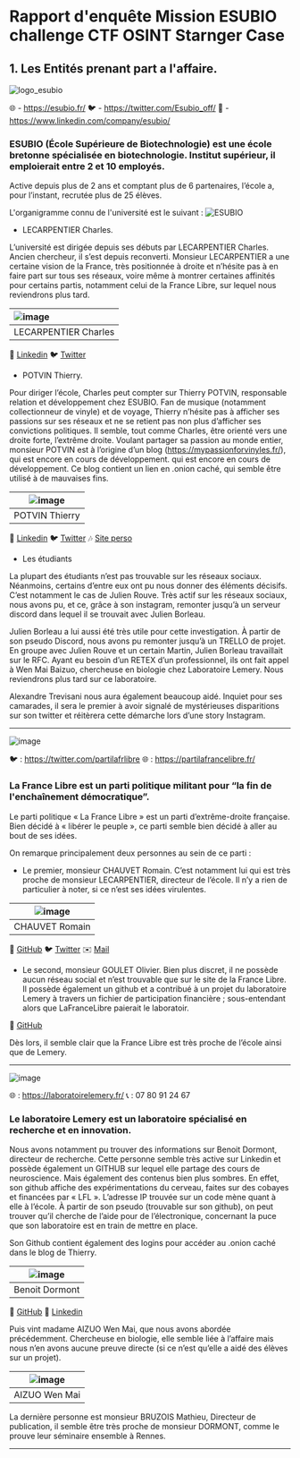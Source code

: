 # Rapport d'enquête Mission ESUBIO challenge CTF OSINT Starnger Case

## 1. Les Entités prenant part a l'affaire.

![logo_esubio](https://user-images.githubusercontent.com/95431446/168475454-3e27c785-0e4d-43df-b0ad-bf30924399f6.png)

🌐 - https://esubio.fr/
🐦 - https://twitter.com/Esubio_off/
🔗 - https://www.linkedin.com/company/esubio/

### ESUBIO (École Supérieure de Biotechnologie) est une école bretonne spécialisée en biotechnologie. Institut supérieur, il emploierait entre 2 et 10 employés.

Active depuis plus de 2 ans et comptant plus de 6 partenaires, l’école a, pour l’instant, recrutée plus de 25 élèves.

L'organigramme connu de l'université est le suivant : 
![ESUBIO](https://user-images.githubusercontent.com/95431446/168498399-d426c7d2-3ee3-4793-930f-207c7e253713.png)

- LECARPENTIER Charles.

L’université est dirigée depuis ses débuts par LECARPENTIER Charles. Ancien chercheur, il s’est depuis reconverti. Monsieur LECARPENTIER a une certaine vision de la France, très positionnée à droite et  n’hésite pas à en faire part sur tous ses réseaux, voire même à montrer certaines affinités pour certains partis, notamment celui de la France Libre, sur lequel nous reviendrons plus tard.

| ![image](https://user-images.githubusercontent.com/95431446/168496971-5cc9bcef-ddd2-4cf3-821a-791938f551d2.png) | 
| :------------------------- |
| LECARPENTIER Charles | 
🔗 [Linkedin](https://www.linkedin.com/in/charles-lecarpentier-880b7b239/)
🐦 [Twitter](https://twitter.com/Charles_Lecarp)

 - POTVIN Thierry.

Pour diriger l’école, Charles peut compter sur Thierry POTVIN, responsable relation et développement chez ESUBIO. Fan de musique (notamment collectionneur de vinyle) et de voyage, Thierry n’hésite pas à afficher ses passions sur ses réseaux et ne se retient pas non plus d’afficher ses convictions politiques. Il semble, tout comme Charles, être orienté vers une droite forte, l’extrême droite. Voulant partager sa passion au monde entier, monsieur POTVIN est à l’origine d’un blog (https://mypassionforvinyles.fr/), qui est encore en cours de développement. qui est encore en cours de développement. Ce blog contient un lien en .onion caché, qui semble être utilisé à de mauvaises fins.

| ![image](https://user-images.githubusercontent.com/95431446/168497267-c7efe98d-e28a-4d18-b898-f93450deac0a.png) |
| :---------------------------: |
| POTVIN Thierry |
🔗 [Linkedin](https://www.linkedin.com/in/thierry-potvin-8a5b81239/)
🐦 [Twitter]([https://twitter.com/ThyPotvin)
🎶 [Site perso](https://mypassionforvinyles.fr/)

- Les étudiants

La plupart des étudiants n’est pas trouvable sur les réseaux sociaux. Néanmoins, certains d’entre eux  ont pu nous donner des éléments décisifs. C’est notamment le cas de Julien Rouve. Très actif sur les  réseaux sociaux, nous avons pu, et ce, grâce à son instagram, remonter jusqu’à un serveur discord dans lequel il se trouvait avec Julien Borleau.

Julien Borleau a lui aussi été très utile pour cette investigation. À partir de son pseudo Discord, nous avons pu remonter jusqu’à un TRELLO de projet. En groupe avec Julien Rouve et un certain Martin, Julien Borleau travaillait sur le RFC. Ayant eu besoin d’un RETEX d’un professionnel, ils ont fait appel à Wen Mai Baizuo, chercheuse en biologie chez Laboratoire Lemery. Nous reviendrons plus tard sur ce laboratoire.

Alexandre Trevisani nous aura également beaucoup aidé. Inquiet pour ses camarades, il sera le premier à avoir signalé de mystérieuses disparitions sur son twitter et réitèrera cette démarche lors d’une story Instagram.

______________________________________________________________________________________________________________________________________________

![image](https://user-images.githubusercontent.com/95431446/168497718-0625c75f-3adb-4efe-ab44-b7ee62ddbc5b.png)

🐦 : https://twitter.com/partilafrlibre 
🌐 : https://partilafrancelibre.fr/

### La France Libre est un parti politique militant pour “la fin de l'enchaînement démocratique”.

Le parti politique « La France Libre » est un parti d’extrême-droite française. Bien décidé à « libérer le peuple », ce parti semble bien décidé à aller au bout de ses idées.

On remarque principalement deux personnes au sein de ce parti :

- Le premier, monsieur CHAUVET Romain. C’est notamment lui qui est très proche de monsieur LECARPENTIER, directeur de l’école. Il n’y a rien de particulier à noter, si ce n’est ses idées virulentes.

| ![image](https://user-images.githubusercontent.com/95431446/168578578-70a1fe94-855a-418a-bd52-7ed5e58d935b.png) |
| :---------------------------: |
| CHAUVET Romain |
🔗 [GitHub](https://github.com/powermindctrl)
🐦 [Twitter](https://twitter.com/romainchauvet15)
✉️ [Mail](romain.chauvet@partilafrancelibre.fr)

- Le second, monsieur GOULET Olivier. Bien plus discret, il ne possède aucun réseau social et n’est trouvable que sur le site de la France Libre. Il possède également un github et a contribué à un projet du laboratoire Lemery à travers un fichier de participation financière ; sous-entendant alors que LaFranceLibre paierait le laboratoir.

🔗 [GitHub](https://github.com/Anstarke67/Lemery/commit/75245486359c95643453edf8fb9383f479b738a5)

Dès lors, il semble clair que la France Libre est très proche de l’école ainsi que de Lemery.

______________________________________________________________________________________________________________________________________________

![image](https://user-images.githubusercontent.com/95431446/168577139-18cc74e7-849e-4670-bc26-cd48af48556c.png)

🌐 : https://laboratoirelemery.fr/
📞 : 07 80 91 24 67

### Le laboratoire Lemery est un laboratoire spécialisé en recherche et en innovation.

Nous avons notamment pu trouver des informations sur Benoit Dormont, directeur de recherche. Cette personne semble très active sur Linkedin et possède également un GITHUB sur lequel elle partage des cours de neuroscience. Mais également des contenus bien plus sombres. En effet, son github affiche des expérimentations du cerveau, faites sur des cobayes et financées par « LFL ». L’adresse IP trouvée sur un code mène quant à elle à l’école. À partir de son pseudo (trouvable sur son github), on peut trouver qu’il cherche de l’aide pour de l’électronique, concernant la puce que son laboratoire est en train de mettre en place.

Son Github contient également des logins pour accéder au .onion caché dans le blog de Thierry.

| ![image](https://user-images.githubusercontent.com/95431446/168611811-7525010e-c749-4d5a-9bd2-5a4de857409b.png) |
| :---------------------------: |
| Benoit Dormont |
🔗 [GitHub](https://github.com/powermindctrl)
🔗 [Linkedin](https://www.linkedin.com/in/benoit-dormont-304985239/)

Puis vint madame AIZUO Wen Mai, que nous avons abordée précédemment. Chercheuse en biologie, elle semble liée à l’affaire mais nous n’en avons aucune preuve directe (si ce n’est qu’elle a aidé des élèves sur un projet).

| ![image](https://user-images.githubusercontent.com/95431446/168612362-e40e0cd1-30da-447d-bb70-e47cfee20db1.png) |
| :---------------------------: |
| AIZUO Wen Mai |

La dernière personne est monsieur BRUZOIS Mathieu, Directeur de publication, il semble être très proche de monsieur DORMONT, comme le prouve leur séminaire ensemble à Rennes.

______________________________________________________________________________________________________________________________________________
